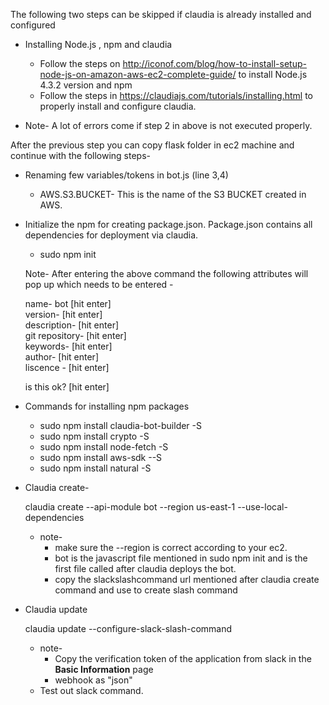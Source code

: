 
The following two steps can be skipped if claudia is already installed and configured

- Installing Node.js , npm and claudia
  - Follow the steps on http://iconof.com/blog/how-to-install-setup-node-js-on-amazon-aws-ec2-complete-guide/ to install Node.js 4.3.2 version and npm
  - Follow the steps in https://claudiajs.com/tutorials/installing.html to properly install and configure claudia.

- Note- A lot of errors come if step 2 in above is not executed properly. 

After the previous step you can copy flask folder in ec2 machine and continue with the following steps- 

- Renaming few variables/tokens in bot.js (line 3,4)

	- AWS.S3.BUCKET- This is the name of the S3 BUCKET created in AWS.



- Initialize the npm for creating package.json. Package.json contains all dependencies for deployment via claudia.

	- sudo npm init<br>
	
	Note- After entering the above command the following attributes will pop up which needs to be entered - <br>

	name- bot [hit enter]<br>
	version- [hit enter]<br>
	description- [hit enter]<br>
	git repository- [hit enter]<br>
	keywords- [hit enter]<br>
	author- [hit enter]<br>
	liscence - [hit enter]<br>

	is this ok? [hit enter]

- Commands for installing npm packages

	- sudo npm install claudia-bot-builder -S <br>
	- sudo npm install crypto -S <br>
	- sudo npm install node-fetch -S <br>
	- sudo npm install aws-sdk --S <br>
	- sudo npm install natural -S <br>

- Claudia create-

	claudia create --api-module bot --region us-east-1 --use-local-dependencies

	- note- <br>
		- make sure the --region is correct according to your ec2.<br>
		- bot is the javascript file mentioned in sudo npm init and is the first file called after claudia deploys the bot.<br>
		- copy the slackslashcommand url mentioned after claudia create command and use to create slash command

- Claudia update 
   
    claudia update  --configure-slack-slash-command

    - note- <br>
    	- Copy the verification token of the application from slack in the **Basic Information** page
    	- webhook as "json"
    - Test out slack command.



